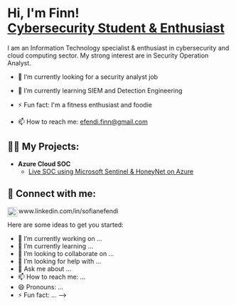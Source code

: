 <h1>Hi, I'm Finn! <br/><a href="www.linkedin.com/in/sofianefendi">Cybersecurity Student & Enthusiast</a></h1>
I am an Information Technology specialist & enthusiast in cybersecurity and cloud computing sector.
  My strong interest are in Security Operation Analyst.
  
- 🔭 I’m currently looking for a security analyst job
  
- 🌱 I’m currently learning SIEM and Detection Engineering

- ⚡ Fun fact: I'm a fitness enthusiast and foodie

- 📫 How to reach me: efendi.finn@gmail.com

<h2>👨‍💻 My Projects:</h2>

- <b>Azure Cloud SOC</b>
  - [Live SOC using Microsoft Sentinel & HoneyNet on Azure](https://github.com/hotcongee/Azure-SOC)

<h2> 🤳 Connect with me:</h2>

<img align="left" alt="SofianEfendi | LinkedIn" width="22px" src="https://cdn.jsdelivr.net/npm/simple-icons@v3/icons/linkedin.svg" />
www.linkedin.com/in/sofianefendi


Here are some ideas to get you started:

- 🔭 I’m currently working on ...
- 🌱 I’m currently learning ...
- 👯 I’m looking to collaborate on ...
- 🤔 I’m looking for help with ...
- 💬 Ask me about ...
- 📫 How to reach me: ...
- 😄 Pronouns: ...
- ⚡ Fun fact: ...
-->
